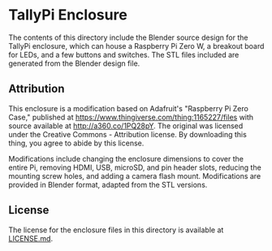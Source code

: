 # TallyPi Enclosure

The contents of this directory include the Blender source design
for the TallyPi enclosure, which can house a Raspberry Pi Zero W,
a breakout board for LEDs, and a few buttons and switches.
The STL files included are generated from the Blender design file.

## Attribution

This enclosure is a modification based on Adafruit's "Raspberry Pi Zero Case,"
published at https://www.thingiverse.com/thing:1165227/files with source
available at http://a360.co/1PQ28pY. The original was licensed under the
Creative Commons - Attribution license. By downloading this thing,
you agree to abide by this license.

Modifications include changing the enclosure dimensions to cover the entire Pi,
removing HDMI, USB, microSD, and pin header slots, reducing the mounting
screw holes, and adding a camera flash mount. Modifications are provided in
Blender format, adapted from the STL versions.

## License

The license for the enclosure files in this directory is
available at [LICENSE.md](./LICENSE.md).
